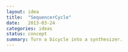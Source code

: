 ```yaml
---
layout: idea
title:  "SequencerCycle"
date:   2013-03-24
categories: ideas
status: concept
summary: Turn a bicycle into a synthesizer.
---
```

